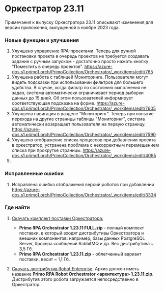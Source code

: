 # Оркестратор 23.11

Примечания к выпуску Оркестратора 23.11 описывают изменения для версии приложения, выпущенной в ноябре 2023 года.

### Новые функции и улучшения

1. Улучшено управление RPA-проектами. Теперь для ручной постановки проекта в очередь проектов не требуется создавать задание с ручным запуском - достаточно просто нажать кнопку "Поместить в очередь проектов". https://azure-dos.s1.primo1.orch/PrimoCollection/Orchestrator/_workitems/edit/765
2. Улучшена работа с таблицей Мониторинга. Пользователи могут видеть подсказки при использовании фильтров для большего удобства. В случае, когда фильтр по состоянию выполнения не задан, система автоматически ограничивает период выборки данных до 15 дней. Об этом пользователей информирует соответствующая подсказка на форме. https://azure-dos.s1.primo1.orch/PrimoCollection/Orchestrator/_workitems/edit/7605
3. Улучшена навигация в разделе "Мониторинг". Теперь при попытке перехода на другие страницы таблицы "Мониторинг", система автоматически возвращает пользователя на первую страницу. https://azure-dos.s1.primo1.orch/PrimoCollection/Orchestrator/_workitems/edit/7590
4. Улучшено отображение списка процессов при добавлении проекта в оркестратор, устранена проблема с некорректным перемещением списка при прокрутке страницы. https://azure-dos.s1.primo1.orch/PrimoCollection/Orchestrator/_workitems/edit/4085
5. 


### Исправленные ошибки

1. Исправлена ошибка отображения версий роботов при добавлении https://azure-dos.s1.primo1.orch/PrimoCollection/Orchestrator/_workitems/edit/3334



### Где найти
1. [Скачать комплект поставки Оркестратора:](https://disk.primo-rpa.ru/index.php/s/primo?path=%2FRelease%2FOrchestrator)
    * **Primo RPA Orchestrator 1.23.11 FULL.zip** - полный комплект поставки, в который входят дистрибутивы Оркестратора и внешних компонентов: например, базы данных PostgreSQL Server, брокера сообщений RabbitMQ и др. Вес дистрибутива ~ 3,5 Гб.
    * **Primo RPA Orchestrator 1.23.11.zip** - облегченный вариант поставки, весит ~ 1,1 Гб.

2. [Скачать дистрибутив Robot Enterprise](https://disk.primo-rpa.ru/index.php/s/primo?path=%2FRelease%2FRobot). Архив должен иметь название **Primo RPA Robot Orchestrator <архитектура> 1.23.11.zip**. Дистрибутив этого робота загружается непосредственно в Оркестратор.
